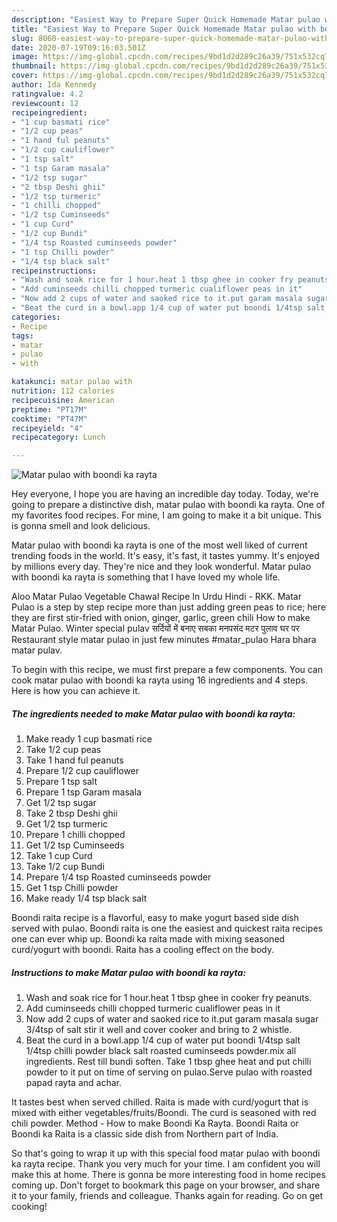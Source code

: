 ```yaml
---
description: "Easiest Way to Prepare Super Quick Homemade Matar pulao with boondi ka rayta"
title: "Easiest Way to Prepare Super Quick Homemade Matar pulao with boondi ka rayta"
slug: 8060-easiest-way-to-prepare-super-quick-homemade-matar-pulao-with-boondi-ka-rayta
date: 2020-07-19T09:16:03.501Z
image: https://img-global.cpcdn.com/recipes/9bd1d2d289c26a39/751x532cq70/matar-pulao-with-boondi-ka-rayta-recipe-main-photo.jpg
thumbnail: https://img-global.cpcdn.com/recipes/9bd1d2d289c26a39/751x532cq70/matar-pulao-with-boondi-ka-rayta-recipe-main-photo.jpg
cover: https://img-global.cpcdn.com/recipes/9bd1d2d289c26a39/751x532cq70/matar-pulao-with-boondi-ka-rayta-recipe-main-photo.jpg
author: Ida Kennedy
ratingvalue: 4.2
reviewcount: 12
recipeingredient:
- "1 cup basmati rice"
- "1/2 cup peas"
- "1 hand ful peanuts"
- "1/2 cup cauliflower"
- "1 tsp salt"
- "1 tsp Garam masala"
- "1/2 tsp sugar"
- "2 tbsp Deshi ghii"
- "1/2 tsp turmeric"
- "1 chilli chopped"
- "1/2 tsp Cuminseeds"
- "1 cup Curd"
- "1/2 cup Bundi"
- "1/4 tsp Roasted cuminseeds powder"
- "1 tsp Chilli powder"
- "1/4 tsp black salt"
recipeinstructions:
- "Wash and soak rice for 1 hour.heat 1 tbsp ghee in cooker fry peanuts."
- "Add cuminseeds chilli chopped turmeric cualiflower peas in it"
- "Now add 2 cups of water and saoked rice to it.put garam masala sugar 3/4tsp of salt stir it well and cover cooker and bring to 2 whistle."
- "Beat the curd in a bowl.app 1/4 cup of water put boondi 1/4tsp salt 1/4tsp chilli powder black salt roasted cuminseeds powder.mix all ingredients. Rest till bundi soften. Take 1 tbsp ghee heat and put chilli powder to it put on time of serving on pulao.Serve pulao with roasted papad rayta and achar."
categories:
- Recipe
tags:
- matar
- pulao
- with

katakunci: matar pulao with 
nutrition: 112 calories
recipecuisine: American
preptime: "PT17M"
cooktime: "PT47M"
recipeyield: "4"
recipecategory: Lunch

---
```



![Matar pulao with boondi ka rayta](https://img-global.cpcdn.com/recipes/9bd1d2d289c26a39/751x532cq70/matar-pulao-with-boondi-ka-rayta-recipe-main-photo.jpg)

Hey everyone, I hope you are having an incredible day today. Today, we're going to prepare a distinctive dish, matar pulao with boondi ka rayta. One of my favorites food recipes. For mine, I am going to make it a bit unique. This is gonna smell and look delicious.

Matar pulao with boondi ka rayta is one of the most well liked of current trending foods in the world. It's easy, it's fast, it tastes yummy. It's enjoyed by millions every day. They're nice and they look wonderful. Matar pulao with boondi ka rayta is something that I have loved my whole life.

Aloo Matar Pulao Vegetable Chawal Recipe In Urdu Hindi - RKK. Matar Pulao is a step by step recipe more than just adding green peas to rice; here they are first stir-fried with onion, ginger, garlic, green chili How to make Matar Pulao. Winter special pulav सर्दियों में बनाए सबका मनपसंद मटर पुलाव घर पर Restaurant style matar pulao in just few minutes #matar_pulao Hara bhara matar pulav.


To begin with this recipe, we must first prepare a few components. You can cook matar pulao with boondi ka rayta using 16 ingredients and 4 steps. Here is how you can achieve it.

<!--inarticleads1-->

##### The ingredients needed to make Matar pulao with boondi ka rayta:

1. Make ready 1 cup basmati rice
1. Take 1/2 cup peas
1. Take 1 hand ful peanuts
1. Prepare 1/2 cup cauliflower
1. Prepare 1 tsp salt
1. Prepare 1 tsp Garam masala
1. Get 1/2 tsp sugar
1. Take 2 tbsp Deshi ghii
1. Get 1/2 tsp turmeric
1. Prepare 1 chilli chopped
1. Get 1/2 tsp Cuminseeds
1. Take 1 cup Curd
1. Take 1/2 cup Bundi
1. Prepare 1/4 tsp Roasted cuminseeds powder
1. Get 1 tsp Chilli powder
1. Make ready 1/4 tsp black salt


Boondi raita recipe is a flavorful, easy to make yogurt based side dish served with pulao. Boondi raita is one the easiest and quickest raita recipes one can ever whip up. Boondi ka raita made with mixing seasoned curd/yogurt with boondi. Raita has a cooling effect on the body. 

<!--inarticleads2-->

##### Instructions to make Matar pulao with boondi ka rayta:

1. Wash and soak rice for 1 hour.heat 1 tbsp ghee in cooker fry peanuts.
1. Add cuminseeds chilli chopped turmeric cualiflower peas in it
1. Now add 2 cups of water and saoked rice to it.put garam masala sugar 3/4tsp of salt stir it well and cover cooker and bring to 2 whistle.
1. Beat the curd in a bowl.app 1/4 cup of water put boondi 1/4tsp salt 1/4tsp chilli powder black salt roasted cuminseeds powder.mix all ingredients. Rest till bundi soften. Take 1 tbsp ghee heat and put chilli powder to it put on time of serving on pulao.Serve pulao with roasted papad rayta and achar.


It tastes best when served chilled. Raita is made with curd/yogurt that is mixed with either vegetables/fruits/Boondi. The curd is seasoned with red chili powder. Method - How to make Boondi Ka Rayta. Boondi Raita or Boondi ka Raita is a classic side dish from Northern part of India. 

So that's going to wrap it up with this special food matar pulao with boondi ka rayta recipe. Thank you very much for your time. I am confident you will make this at home. There is gonna be more interesting food in home recipes coming up. Don't forget to bookmark this page on your browser, and share it to your family, friends and colleague. Thanks again for reading. Go on get cooking!
